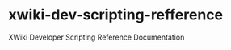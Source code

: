 xwiki-dev-scripting-refference
==============================

XWiki Developer Scripting Reference Documentation